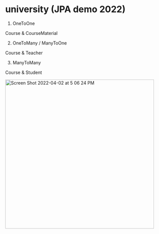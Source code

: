 # university (JPA demo 2022)

1. OneToOne

Course & CourseMaterial

2. OneToMany / ManyToOne

Course & Teacher

3. ManyToMany

Course & Student


<img width="471" alt="Screen Shot 2022-04-02 at 5 06 24 PM" src="https://user-images.githubusercontent.com/17329299/161401227-e9d1af5e-632a-4fea-861a-e75e1ea32014.png">
